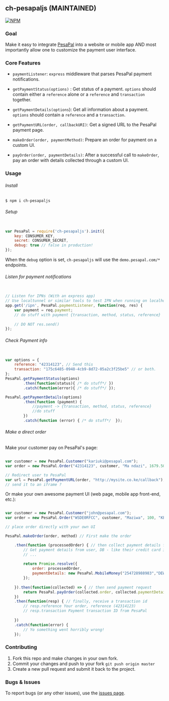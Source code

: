 ## ch-pesapaljs (MAINTAINED)

[![NPM](https://nodei.co/npm/pesapaljs.png?downloads=true&downloadRank=true&stars=true)](https://www.npmjs.org/package/ch-pesapaljs)

### Goal

Make it easy to integrate [PesaPal](https://www.pesapal.com) into a website or mobile app AND most importantly allow one
to customize the payment user interface.

### Core Features
- `paymentListener`: `express` middleware that parses PesaPal payment notifications.

- `getPaymentStatus(options)` : Get status of a payment. `options` should contain either a `reference` alone or a `reference` and `transaction` together.

- `getPaymentDetails(options`): Get all information about a payment. `options` should contain a `reference` and a `transaction`.

- `getPaymentURL(order, callbackURI)`: Get a signed URL to the PesaPal payment page.

- `makeOrder(order, paymentMethod)`: Prepare an order for payment on a custom UI.

- `payOrder(order, paymentDetails)`: After a successful call to `makeOrder`, pay an order with details collected through a custom UI.

### Usage

###### Install

```shell
$ npm i ch-pesapaljs
```

###### Setup
```javascript

var PesaPal = require('ch-pesapaljs').init({
    key: CONSUMER_KEY,
    secret: CONSUMER_SECRET,
    debug: true // false in production!
});

```
When the `debug` option is set, `ch-pesapaljs` will use the `demo.pesapal.com/*` endpoints.
    
###### Listen for payment notifications
```javascript

// Listen for IPNs (With an express app)
// Use localtunnel or similar tools to test IPN when running on localhost
app.get('/ipn', PesaPal.paymentListener, function(req, res) { 
    var payment = req.payment;
    // do stuff with payment {transaction, method, status, reference}
    
    // DO NOT res.send()
});

```
    
###### Check Payment info
```javascript

var options = {
    reference: "42314123", // Send this
    transaction: "175c6485-0948-4cb9-8d72-05a2c3f25be5" // or both.
};
PesaPal.getPaymentStatus(options)
        .then(function(status){ /* do stuff*/ })
        .catch(function(error){ /* do stuff*/ });

PesaPal.getPaymentDetails(options)
        .then(function (payment) {
            //payment -> {transaction, method, status, reference}
            //do stuff
        })
        .catch(function (error) { /* do stuff*/  });

```
    
###### Make a direct order
Make your customer pay on PesaPal's page:

```javascript

var customer = new PesaPal.Customer("kariuki@pesapal.com");
var order = new PesaPal.Order("42314123", customer, "Ma ndazi", 1679.50, "KES", "MERCHANT");

// Redirect user to PesaPal
var url = PesaPal.getPaymentURL(order, "http://mysite.co.ke/callback");
// send it to an iframe ?

```

Or make your own awesome payment UI (web page, mobile app front-end, etc.):

```javascript

var customer = new PesaPal.Customer("john@pesapal.com");
var order = new PesaPal.Order("WSDE0RFCC", customer, "Maziwa", 100, "KES", "MERCHANT");

// place order directly with your own UI

PesaPal.makeOrder(order, method) // First make the order

    .then(function (processedOrder) { // then collect payment details from user
        // Get payment details from user, DB - like their credit card info ;) or whatever
        // ...
        
        return Promise.resolve({
            order: processedOrder, 
            paymentDetails: new PesaPal.MobileMoney("254728988983","DEWEDWED")
        });
        
    }).then(function(collected) => { // then send payment request
        return PesaPal.payOrder(collected.order, collected.paymentDetails)
    })
    .then(function(resp) { // finally, receive a transaction id
        // resp.reference Your order, reference (42314123)
        // resp.transaction Payment transaction ID from PesaPal
        
    })
    .catch(function(error) {
        // Yo something went horribly wrong!
    });
```

### Contributing

1. Fork this repo and make changes in your own fork.
2. Commit your changes and push to your fork `git push origin master`
3. Create a new pull request and submit it back to the project.


### Bugs & Issues

To report bugs (or any other issues), use the [issues page](https://github.com/aksalj/pesapaljs/issues).
